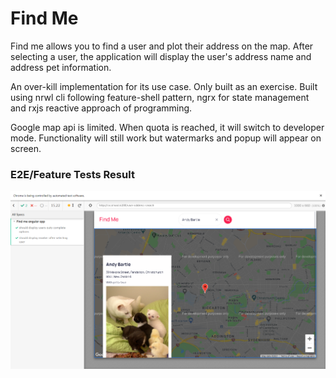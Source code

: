 # Find Me

Find me allows you to find a user and plot their address on the map.
After selecting a user, the application will display the user's address name and address pet information.

An over-kill implementation for its use case. Only built as an exercise.
Built using nrwl cli following feature-shell pattern, ngrx for state management and rxjs reactive approach of programming.

Google map api is limited. When quota is reached, it will switch to developer mode. Functionality will still work but watermarks and popup will appear on screen.

### E2E/Feature Tests Result

![e2e screenshot](https://raw.githubusercontent.com/pauljosephatay/assets/master/e2e-results/Screenshot%202021-03-14%20132346.png)
